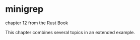 # minigrep
chapter 12 from the Rust Book

This chapter combines several topics in an extended example.
